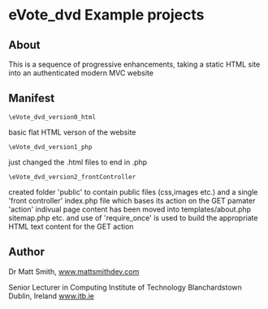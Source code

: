 eVote_dvd Example projects
===========================

About
-------------------------------------------------------
This is a sequence of progressive enhancements, taking a static HTML site
into an authenticated modern MVC website


Manifest
-------------------------------------------------------
```\eVote_dvd_version0_html```

basic flat HTML verson of the website

```\eVote_dvd_version1_php```

just changed the .html files to end in .php

```\eVote_dvd_version2_frontController```

created folder 'public' to contain public files (css,images etc.) 
and a single 'front controller' index.php file
which bases its action on the GET pamater 'action'
indivual page content has been moved into templates/about.php sitemap.php etc.
and use of 'require_once' is used to build the appropriate HTML text content for the GET action


Author
-------------------------------------------------------

Dr Matt Smith,
www.mattsmithdev.com

Senior Lecturer in Computing
Institute of Technology Blanchardstown
Dublin, Ireland
www.itb.ie
